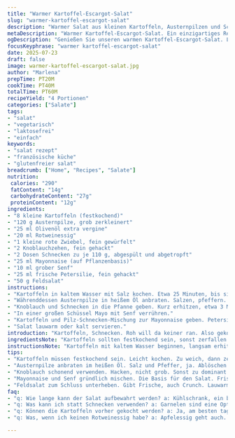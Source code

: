```yaml
---
title: "Warmer Kartoffel-Escargot-Salat"
slug: "warmer-kartoffel-escargot-salat"
description: "Warmer Salat aus kleinen Kartoffeln, Austernpilzen und Schnecken. Knoblauch und Schalotten für Aroma. Dijon-Senf in der Mayo, frische Kräuter, frischer Brunnenkresse. Essig bringt Säure. Leicht, ohne Gluten, ohne Milchprodukte. Für 4 Personen. Zubereitungszeit ca. 20 Minuten, Garzeit knapp 40 Minuten."
metaDescription: "Warmer Kartoffel-Escargot-Salat. Ein einzigartiges Rezept mit Kartoffeln, Schnecken und Austernpilzen. Glutenfrei und laktosefrei."
ogDescription: "Genießen Sie unseren warmen Kartoffel-Escargot-Salat. Lecker, leicht und perfekt für besondere Anlässe oder einfach so."
focusKeyphrase: "warmer kartoffel-escargot-salat"
date: 2025-07-23
draft: false
image: warmer-kartoffel-escargot-salat.jpg
author: "Marlena"
prepTime: PT20M
cookTime: PT40M
totalTime: PT60M
recipeYield: "4 Portionen"
categories: ["Salate"]
tags:
- "salat"
- "vegetarisch"
- "laktosefrei"
- "einfach"
keywords:
- "salat rezept"
- "französische küche"
- "glutenfreier salat"
breadcrumb: ["Home", "Recipes", "Salate"]
nutrition: 
 calories: "290"
 fatContent: "14g"
 carbohydrateContent: "27g"
 proteinContent: "12g"
ingredients:
- "8 kleine Kartoffeln (festkochend)"
- "120 g Austernpilze, grob zerkleinert"
- "25 ml Olivenöl extra vergine"
- "20 ml Rotweinessig"
- "1 kleine rote Zwiebel, fein gewürfelt"
- "2 Knoblauchzehen, fein gehackt"
- "2 Dosen Schnecken zu je 110 g, abgespült und abgetropft"
- "25 ml Mayonnaise (auf Pflanzenbasis)"
- "10 ml grober Senf"
- "25 ml frische Petersilie, fein gehackt"
- "50 g Feldsalat"
instructions:
- "Kartoffeln in kaltem Wasser mit Salz kochen. Etwa 25 Minuten, bis sie gerade weich sind. Abgießen, abkühlen lassen und halbieren."
- "Währenddessen Austernpilze in heißem Öl anbraten. Salzen, pfeffern. Mit Rotweinessig ablöschen. Rote Zwiebel dazugeben, 3 Minuten rühren."
- "Knoblauch und Schnecken in die Pfanne geben. Kurz erhitzen, etwa 3 Minuten. Würzen mit Salz und Pfeffer."
- "In einer großen Schüssel Mayo mit Senf verrühren."
- "Kartoffeln und Pilz-Schnecken-Mischung zur Mayonnaise geben. Petersilie untermengen. Abschmecken. Feldsalat vorsichtig unterheben."
- "Salat lauwarm oder kalt servieren."
introduction: "Kartoffeln, Schnecken. Roh will da keiner ran. Also gekocht. Kleine Kartoffeln nehmen, halbieren, nicht zu weich. Pilze statt Shiitake - Austernpilze sind würzig, voluminöser. Öl heiß machen, dann losgeht’s. Essig bringt Säure rein, nicht zu viel. Schalotten klein geschnitten, Knoblauch mit rein, direkt im Öl anziehen lassen. Schnecken abtropfen, dann mit in die Pfanne. Kurz, nicht zäh. Mayo mit Senf verrührt, Basis. Kräuter frisch, nicht zu dominant. Feldsalat drin, gibt Crunch und Frische. Lauwarm oder kalt, wie’s passt. Leicht, kein Schnickschnack. Kein Gluten, laktosefrei. Ganz ohne Milchprodukte. Für vier Personen. Keine langen Wartezeiten. Schnell zusammengerührt, ordentlich Geschmack."
ingredientsNote: "Kartoffeln sollten festkochend sein, sonst zerfallen sie. Austernpilze sind der Ersatz für Shiitake - milder, aber mit erdigem Charakter. Olivenöl schmeckt am besten kaltgepresst, gibt Aroma und sorgt für eine schöne Röstaromenbildung bei den Pilzen. Rotweinessig oder Apfelessig funktionieren hier gut - bringt Säure und hebt den Geschmack der Schnecken. Schalotten geben zarte Süße, der Knoblauch hält ordentlich was her, fein gehackt, nicht zu grob. Mayonnaise am besten pflanzlich, passt gut zum Salat ohne Milch. Senf grob und etwas mehr davon, bringt Biss und Ton, unaufdringlich. Frische Kräuter, hier Petersilie, zielen auf Frische. Feldsalat statt Brunnenkresse, zarter, mild. Das gibt Textur, ohne zu dominieren."
instructionsNote: "Kartoffeln mit kaltem Wasser beginnen, langsam erhitzen. So garen sie schonend und gleichmäßig. Nicht zu lange kochen, sonst zerfallen sie und der Salat wird matschig. Austernpilze erst im heißen Öl anbraten, salzen, pfeffern, dann ablöschen mit Essig - so entsteht eine helle Sauce. Schalotten kommen dann dazu, nicht zu früh, sonst bitter. Knoblauch zuletzt und Schnecken, damit sie nicht trocken oder zäh werden. Mayonnaise und Senf vorab vermischen, dann die warmen Zutaten unterheben. Petersilie dann, aber nicht zu viel, viel Geschmack kommt später vom Feldsalat. Vorsichtig unterziehen, nicht matschen. Serviertipp: Kann lauwarm oder kalt sein. Wenn kalt, eventuell nochmal abschmecken. Frische Kräuter immer erst am Schluss, sonst werden sie welk."
tips:
- "Kartoffeln müssen festkochend sein. Leicht kochen. Zu weich, dann zerfallen sie. Kühl abkühlen lassen. Halbieren, das ist wichtig. Das gibt Struktur."
- "Austernpilze anbraten im heißen Öl. Salz und Pfeffer, ja. Ablöschen mit Essig. Bis der Essig verdampft, das bringt Geschmack. Schalotten dazu, zart gewürfelt, nicht bitter."
- "Knoblauch schonend verwenden. Hacken, nicht grob. Sonst zu dominant. Mit Schnecken kombinieren. Kurz erhitzen, nicht zu lange. Schnecken einfach zäh."
- "Mayonnaise und Senf gründlich mischen. Die Basis für den Salat. Frische Kräuter sind entscheidend. Petersilie am besten fein hacken."
- "Feldsalat zum Schluss unterheben. Gibt Frische, auch Crunch. Lauwarm servieren oder kalt. Platziere in einer Schüssel. Hübsch anrichten, das Auge isst mit."
faq:
- "q: Wie lange kann der Salat aufbewahrt werden? a: Kühlschrank, ein bis zwei Tage. Geschmack verliert, aber fest bleibt. Erneut abschmecken. Wenn nicht gegessen, dann wegwerfen."
- "q: Was kann ich statt Schnecken verwenden? a: Garnelen sind eine Option. Fische, vielleicht Tofu. Auch gesunde Alternative. Einfach ausprobieren, unterschiedliche Geschmäcker."
- "q: Können die Kartoffeln vorher gekocht werden? a: Ja, am besten tags zuvor. Im Kühlschrank lagern. Geschmack intensivieren. Keine matschigen Kartoffeln für den Salat."
- "q: Was, wenn ich keinen Rotweinessig habe? a: Apfelessig geht auch. Oder Balsamico, aber weniger. Essig bringt Säure. Wichtig für den Geschmack. Hier variieren, macht nichts."

---
```

